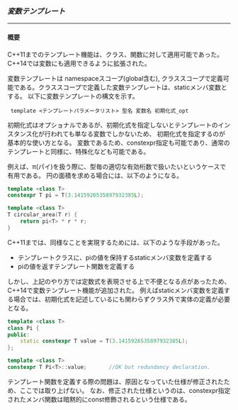 ### *変数テンプレート*
---
#### 概要
C++11までのテンプレート機能は、クラス、関数に対して適用可能であった。C++14では変数にも適用できるように拡張された。

変数テンプレートは namespaceスコープ(global含む), クラススコープで定義可能である。クラススコープで定義した変数テンプレートは、staticメンバ変数とする。
以下に変数テンプレートの構文を示す。

` template <テンプレートパラメータリスト> 型名 変数名 初期化式_opt`

初期化式はオプショナルであるが、初期化式を指定しないとテンプレートのインスタンス化が行われても単なる変数でしかないため、
初期化式を指定するのが基本的な使い方となる。
変数であるため、constexpr指定も可能であり、通常のテンプレートと同様に、特殊化なども可能である。

例えば、π(パイ)を扱う際に、型毎の適切な有効桁数で扱いたいというケースで有用である。
円の面積を求める場合には、以下のようになる。

```c++
template <class T>
constexpr T pi = T(3.1415926535897932385L);

template <class T>
T circular_area(T r) {
    return pi<T> * r * r;
}
```

C++11までは、同様なことを実現するためには、以下のような手段があった。

 * テンプレートクラスに、piの値を保持するstaticメンバ変数を定義する
 * piの値を返すテンプレート関数を定義する

しかし、上記のやり方では定数式を表現させる上で不便となる点があったため、C++14で変数テンプレート機能が追加された。
例えばstaticメンバ変数を定義する場合では、初期化式を記述しているにも関わらずクラス外で実体の定義が必要となる。

```c++
template <class T>
class Pi {
public:
    static constexpr T value = T(3.1415926535897932385L);
};

template <class T>
constexpr T Pi<T>::value;       //OK but redundancy declaration.
```

テンプレート関数を定義する際の問題は、原因となっていた仕様が修正されたため、ここでは取り上げない。
なお、修正された仕様というのは、constexpr指定されたメンバ関数は暗黙的にconst修飾されるという仕様である。



